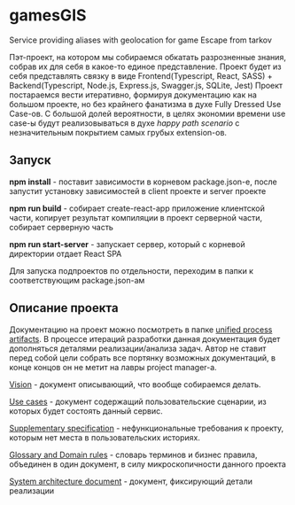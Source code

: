 # gamesGIS
Service providing aliases with geolocation for game Escape from tarkov

Пэт-проект, на котором мы собираемся обкатать разрозненные знания, собрав их для себя в какое-то единое представление. Проект будет из себя представлять связку в виде Frontend(Typescript, React, SASS) + Backend(Typescript, Node.js, Express.js, Swagger.js, SQLite, Jest)
Проект постараемся вести итеративно, формируя документацию как на большом проекте, но без крайнего фанатизма в духе Fully Dressed Use Case-ов. С большой долей вероятности, в целях экономии времени use case-ы будут реализовываться в духе *happy path scenario* с незначительным покрытием самых грубых extension-ов.

## Запуск

**npm install** - поставит зависимости в корневом package.json-е, после запустит установку зависимостей в client проекте и server проекте

**npm run build** - собирает create-react-app приложение клиентской части, копирует результат компиляции в проект серверной части, собирает серверную часть 

**npm run start-server** - запускает сервер, который с корневой директории отдает React SPA

Для запуска подпроектов по отдельности, переходим в папки к соответствующим package.json-ам

## Описание проекта
Документацию на проект можно посмотреть в папке [unified process artifacts](unified%20process%20artifacts). В процессе итераций разработки данная документация будет дополняться деталями реализации/анализа задач. Автор не ставит перед собой цели собрать все портянку возможных документаций, в конце концов он не метит на лавры project manager-а.

[Vision](unified%20process%20artifacts/1.Vision.md) - документ описывающий, что вообще собираемся делать.

[Use cases](unified%20process%20artifacts/2.Use%20cases.md) - документ содержащий пользовательские сценарии, из которых будет состоять данный сервис.

[Supplementary specification](unified%20process%20artifacts/3.Supplementary%20specification.md) - нефункциональные требования к проекту, которым нет места в пользовательских историях.

[Glossary and Domain rules](unified%20process%20artifacts/4.Glossary%20and%20Domain%20Rules.md) - словарь терминов и бизнес правила, объединен в один документ, в силу микроскопичности данного проекта

[System architecture document](unified%20process%20artifacts/5.System%20architecture%20document.md) - документ, фиксирующий детали реализации